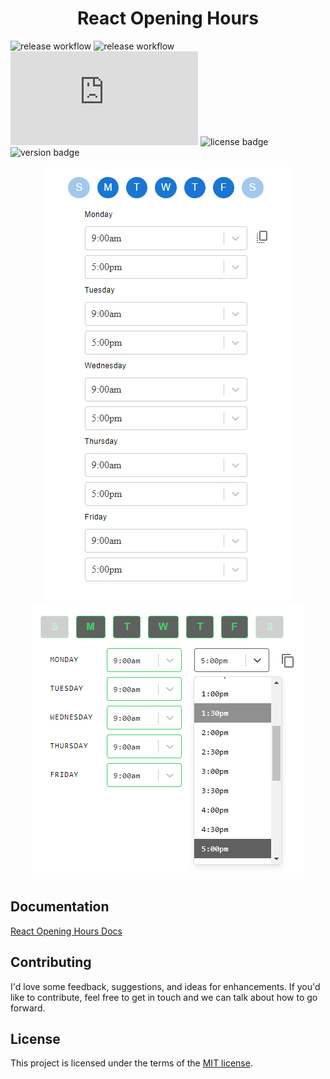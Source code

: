 <h1 align="center">React Opening Hours</h1>

![release workflow](https://github.com/perrottarichard/react-opening-hours/actions/workflows/build.yml/badge.svg)
![release workflow](https://github.com/perrottarichard/react-opening-hours/actions/workflows/tests.yml/badge.svg)
![brotli size badge](https://img.badgesize.io/https:/unpkg.com/react-opening-hours/dist/esm/OpeningHoursUnstyled.js?compression=brotli&1&style=flat-square)
![license badge](https://img.shields.io/badge/license-MIT-blue.svg?style=flat-square)
![version badge](https://img.shields.io/npm/v/react-opening-hours.svg?style=flat-square) <br/>

<p align="center">
  <img src="https://github.com/Perrottarichard/react-opening-hours/blob/master/vertical_opening_hours.png?raw=true" />
  <img src="https://github.com/Perrottarichard/react-opening-hours/blob/master/horizontal_opening_hours.png?raw=true" />
</p>

## Documentation

[React Opening Hours Docs](https://sprightly-cendol-934003.netlify.app)

## Contributing

I'd love some feedback, suggestions, and ideas for enhancements. If you'd like to contribute, feel
free to get in touch and we can talk about how to go forward.

## License

This project is licensed under the terms of the [MIT license](/LICENSE).
